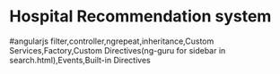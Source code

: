 # Hospital Recommendation system
#angularjs filter,controller,ngrepeat,inheritance,Custom Services,Factory,Custom Directives(ng-guru for sidebar in search.html),Events,Built-in Directives
